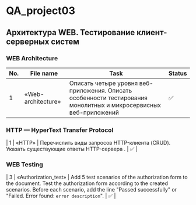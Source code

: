 # QA_project03
Архитектура WEB. Тестирование клиент-серверных систем
 ---
 
 <h3 id="web-archtecture" >WEB Architecture</h3>
 
| No. | File name             | Task                                                                        | Status |
| --- | ----------------------| --------------------------------------------------------------------------- | ------ |
| 1   | «Web-architecture» | Описать четыре уровня веб-приложения. Описать особенности тестирования монолитных и микросервисных веб-приложений| ✅     |

<h3 id="http" >HTTP — HyperText Transfer Protocol</h3>

| 1   | «HTTP» | Перечислить виды запросов HTTP-клиента (CRUD). Указать существующие ответы HTTP-сервера . | ✅     |

<h3 id="web-testing" >WEB Testing</h3>

| 3   | «Authorization_test»  | Add 5 test scenarios of the authorization form to the document. Test the authorization form according to the created scenarios. Before each scenario, add the line "Passed successfully" or "Failed. Error found: `error description`".           | ✅     |
